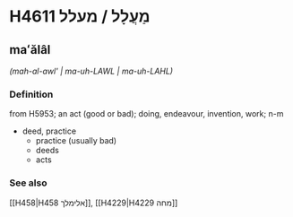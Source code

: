 # H4611 מַעֲלָל / מעלל

## maʻălâl

_(mah-al-awl' | ma-uh-LAWL | ma-uh-LAHL)_

### Definition

from H5953; an act (good or bad); doing, endeavour, invention, work; n-m

- deed, practice
  - practice (usually bad)
  - deeds
  - acts

### See also

[[H458|H458 אלימלך]], [[H4229|H4229 מחה]]
